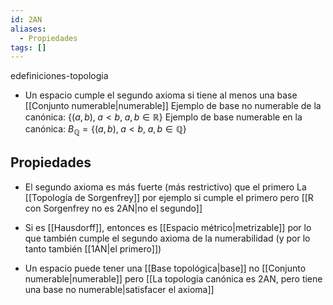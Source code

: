 ```yaml
---
id: 2AN
aliases:
  - Propiedades
tags: []
---
```


edefiniciones-topologia 

- Un espacio cumple el segundo axioma si tiene al menos una base [[Conjunto numerable|numerable]]
	Ejemplo de base no numerable de la canónica: $\{(a,b), \; a <b, \; a,b \in \mathbb{R} \}$
	Ejemplo de base numerable en la canónica: $B_{\mathbb{Q}} = \{(a,b), \; a < b, \; a,b \in \mathbb{Q}\}$

## Propiedades

- El segundo axioma es más fuerte (más restrictivo) que el primero
	La [[Topología de Sorgenfrey]] por ejemplo si cumple el primero pero [[R con Sorgenfrey no es 2AN|no el segundo]]

- Si es [[Hausdorff]], entonces es [[Espacio métrico|metrizable]] por lo que también cumple el segundo axioma de la numerabilidad (y por lo tanto también [[1AN|el primero]])
- Un espacio puede tener una [[Base topológica|base]] no [[Conjunto numerable|numerable]] pero [[La topología canónica es 2AN, pero tiene una base no numerable|satisfacer el axioma]]
